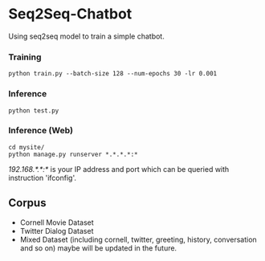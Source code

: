 # Seq2Seq-Chatbot
Using seq2seq model to train a simple chatbot.

### Training

```
python train.py --batch-size 128 --num-epochs 30 -lr 0.001
```

### Inference

```
python test.py
```

### Inference (Web)

```
cd mysite/
python manage.py runserver *.*.*.*:*
```

*192.168.\*.\*:\** is your IP address and port which can be queried with instruction 'ifconfig'.



## Corpus

* Cornell Movie Dataset
* Twitter Dialog Dataset
* Mixed Dataset (including cornell, twitter, greeting, history, conversation and so on) maybe will be updated in the future.



